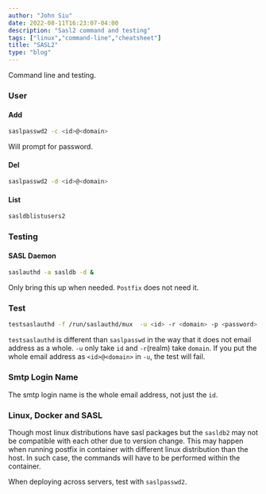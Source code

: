 ```yaml
---
author: "John Siu"
date: 2022-08-11T16:23:07-04:00
description: "Sasl2 command and testing"
tags: ["linux","command-line","cheatsheet"]
title: "SASL2"
type: "blog"
---
```

Command line and testing.
<!--more-->

### User

#### Add

```sh
saslpasswd2 -c <id>@<domain>
```
Will prompt for password.

#### Del

```sh
saslpasswd2 -d <id>@<domain>
```

#### List

```sh
sasldblistusers2
```

### Testing

#### SASL Daemon

```sh
saslauthd -a sasldb -d &
```

Only bring this up when needed. `Postfix` does not need it.

### Test

```sh
testsaslauthd -f /run/saslauthd/mux  -u <id> -r <domain> -p <password>
```

`testsaslauthd` is different than `saslpasswd` in the way that it does not email address as a whole. `-u` only take `id` and `-r`(realm) take `domain`. If you put the whole email address as `<id>@<domain>` in `-u`, the test will fail.

### Smtp Login Name

The smtp login name is the whole email address, not just the `id`.

### Linux, Docker and SASL

Though most linux distributions have sasl packages but the `sasldb2` may not be compatible with each other due to version change. This may happen when running postfix in container with different linux distribution than the host. In such case, the commands will have to be performed within the container.

When deploying across servers, test with `saslpasswd2`.